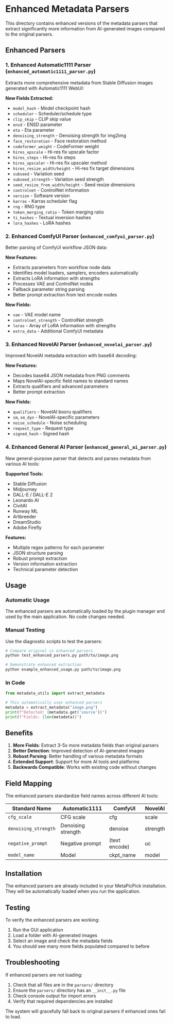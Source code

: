 # Enhanced Metadata Parsers

This directory contains enhanced versions of the metadata parsers that extract significantly more information from AI-generated images compared to the original parsers.

## Enhanced Parsers

### 1. Enhanced Automatic1111 Parser (`enhanced_automatic1111_parser.py`)
Extracts more comprehensive metadata from Stable Diffusion images generated with Automatic1111 WebUI:

**New Fields Extracted:**
- `model_hash` - Model checkpoint hash
- `scheduler` - Scheduler/schedule type  
- `clip_skip` - CLIP skip value
- `ensd` - ENSD parameter
- `eta` - Eta parameter
- `denoising_strength` - Denoising strength for img2img
- `face_restoration` - Face restoration method
- `codeformer_weight` - CodeFormer weight
- `hires_upscale` - Hi-res fix upscale factor
- `hires_steps` - Hi-res fix steps
- `hires_upscaler` - Hi-res fix upscaler method
- `hires_resize_width/height` - Hi-res fix target dimensions
- `subseed` - Variation seed
- `subseed_strength` - Variation seed strength
- `seed_resize_from_width/height` - Seed resize dimensions
- `controlnet` - ControlNet information
- `version` - Software version
- `karras` - Karras scheduler flag
- `rng` - RNG type
- `token_merging_ratio` - Token merging ratio
- `ti_hashes` - Textual inversion hashes
- `lora_hashes` - LoRA hashes

### 2. Enhanced ComfyUI Parser (`enhanced_comfyui_parser.py`)
Better parsing of ComfyUI workflow JSON data:

**New Features:**
- Extracts parameters from workflow node data
- Identifies model loaders, samplers, encoders automatically
- Extracts LoRA information with strengths
- Processes VAE and ControlNet nodes
- Fallback parameter string parsing
- Better prompt extraction from text encode nodes

**New Fields:**
- `vae` - VAE model name
- `controlnet_strength` - ControlNet strength
- `loras` - Array of LoRA information with strengths
- `extra_data` - Additional ComfyUI metadata

### 3. Enhanced NovelAI Parser (`enhanced_novelai_parser.py`)
Improved NovelAI metadata extraction with base64 decoding:

**New Features:**
- Decodes base64 JSON metadata from PNG comments
- Maps NovelAI-specific field names to standard names
- Extracts qualifiers and advanced parameters
- Better prompt extraction

**New Fields:**
- `qualifiers` - NovelAI booru qualifiers
- `sm`, `sm_dyn` - NovelAI-specific parameters
- `noise_schedule` - Noise scheduling
- `request_type` - Request type
- `signed_hash` - Signed hash

### 4. Enhanced General AI Parser (`enhanced_general_ai_parser.py`)
New general-purpose parser that detects and parses metadata from various AI tools:

**Supported Tools:**
- Stable Diffusion
- Midjourney  
- DALL-E / DALL-E 2
- Leonardo AI
- CivitAI
- Runway ML
- Artbreeder
- DreamStudio
- Adobe Firefly

**Features:**
- Multiple regex patterns for each parameter
- JSON structure parsing
- Robust prompt extraction
- Version information extraction
- Technical parameter detection

## Usage

### Automatic Usage
The enhanced parsers are automatically loaded by the plugin manager and used by the main application. No code changes needed.

### Manual Testing
Use the diagnostic scripts to test the parsers:

```bash
# Compare original vs enhanced parsers
python test_enhanced_parsers.py path/to/image.png

# Demonstrate enhanced extraction
python example_enhanced_usage.py path/to/image.png
```

### In Code
```python
from metadata_utils import extract_metadata

# This automatically uses enhanced parsers
metadata = extract_metadata("image.png")
print(f"Detected: {metadata.get('source')}")
print(f"Fields: {len(metadata)}")
```

## Benefits

1. **More Fields**: Extract 3-5x more metadata fields than original parsers
2. **Better Detection**: Improved detection of AI-generated images
3. **Robust Parsing**: Better handling of various metadata formats
4. **Extended Support**: Support for more AI tools and platforms
5. **Backwards Compatible**: Works with existing code without changes

## Field Mapping

The enhanced parsers standardize field names across different AI tools:

| Standard Name | Automatic1111 | ComfyUI | NovelAI |
|---------------|---------------|---------|---------|
| `cfg_scale` | CFG scale | cfg | scale |
| `denoising_strength` | Denoising strength | denoise | strength |
| `negative_prompt` | Negative prompt | (text encode) | uc |
| `model_name` | Model | ckpt_name | model |

## Installation

The enhanced parsers are already included in your MetaPicPick installation. They will be automatically loaded when you run the application.

## Testing

To verify the enhanced parsers are working:

1. Run the GUI application
2. Load a folder with AI-generated images
3. Select an image and check the metadata fields
4. You should see many more fields populated compared to before

## Troubleshooting

If enhanced parsers are not loading:
1. Check that all files are in the `parsers/` directory
2. Ensure the `parsers/` directory has an `__init__.py` file
3. Check console output for import errors
4. Verify that required dependencies are installed

The system will gracefully fall back to original parsers if enhanced ones fail to load.
